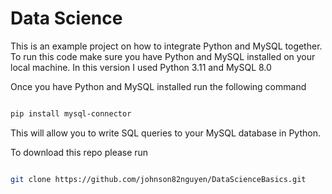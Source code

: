 # Data Science

This is an example project on how to integrate Python and MySQL together. To run this code make sure you have Python and MySQL installed on your local machine. In this version I used Python 3.11 and MySQL 8.0

Once you have Python and MySQL installed run the following command

```bash

pip install mysql-connector
```

This will allow you to write SQL queries to your MySQL database in Python. 



To download this repo please run 

```bash

git clone https://github.com/johnson82nguyen/DataScienceBasics.git

```
